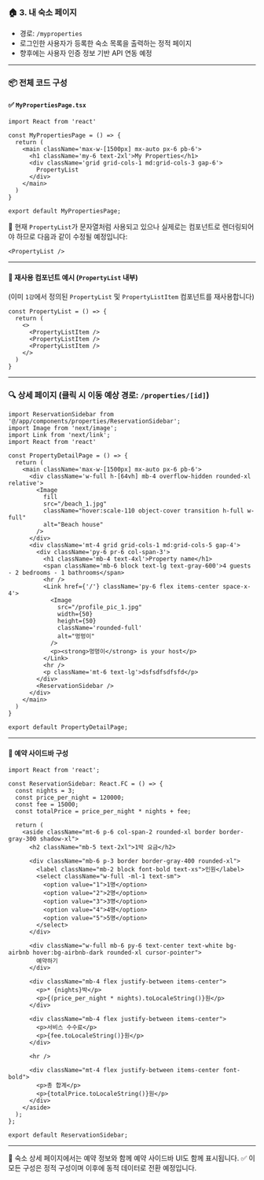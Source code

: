 ### 🏠 3. 내 숙소 페이지

- 경로: `/myproperties`
- 로그인한 사용자가 등록한 숙소 목록을 출력하는 정적 페이지
- 향후에는 사용자 인증 정보 기반 API 연동 예정

---

### 📦 전체 코드 구성

#### ✅ `MyPropertiesPage.tsx`

```tsx
import React from 'react'

const MyPropertiesPage = () => {
  return (
    <main className='max-w-[1500px] mx-auto px-6 pb-6'>
      <h1 className='my-6 text-2xl'>My Properties</h1>
      <div className='grid grid-cols-1 md:grid-cols-3 gap-6'>
        PropertyList
      </div>
    </main>
  )
}

export default MyPropertiesPage;
```

📌 현재 `PropertyList`가 문자열처럼 사용되고 있으나 실제로는 컴포넌트로 렌더링되어야 하므로 다음과 같이 수정될 예정입니다:

```tsx
<PropertyList />
```

---

#### 🔁 재사용 컴포넌트 예시 (`PropertyList` 내부)

(이미 `1강`에서 정의된 `PropertyList` 및 `PropertyListItem` 컴포넌트를 재사용합니다)

```tsx
const PropertyList = () => {
  return (
    <>
      <PropertyListItem />
      <PropertyListItem />
      <PropertyListItem />
    </>
  )
}
```

---

### 🔍 상세 페이지 (클릭 시 이동 예상 경로: `/properties/[id]`)

```tsx
import ReservationSidebar from '@/app/components/properties/ReservationSidebar';
import Image from 'next/image';
import Link from 'next/link';
import React from 'react'

const PropertyDetailPage = () => {
  return (
    <main className='max-w-[1500px] mx-auto px-6 pb-6'>
      <div className='w-full h-[64vh] mb-4 overflow-hidden rounded-xl relative'>
        <Image
          fill
          src="/beach_1.jpg"
          className="hover:scale-110 object-cover transition h-full w-full"
          alt="Beach house"
        />
      </div>
      <div className='mt-4 grid grid-cols-1 md:grid-cols-5 gap-4'>
        <div className='py-6 pr-6 col-span-3'>
          <h1 className='mb-4 text-4xl'>Property name</h1>
          <span className='mb-6 block text-lg text-gray-600'>4 guests - 2 bedrooms - 1 bathrooms</span>
          <hr />
          <Link href={'/'} className='py-6 flex items-center space-x-4'>
            <Image
              src="/profile_pic_1.jpg"
              width={50}
              height={50}
              className='rounded-full'
              alt="멍멍이"
            />
            <p><strong>멍멍이</strong> is your host</p>
          </Link>
          <hr />
          <p className='mt-6 text-lg'>dsfsdfsdfsfd</p>
        </div>
        <ReservationSidebar />
      </div>
    </main>
  )
}

export default PropertyDetailPage;
```

---

#### 📌 예약 사이드바 구성

```tsx
import React from 'react';

const ReservationSidebar: React.FC = () => {
  const nights = 3;
  const price_per_night = 120000;
  const fee = 15000;
  const totalPrice = price_per_night * nights + fee;

  return (
    <aside className="mt-6 p-6 col-span-2 rounded-xl border border-gray-300 shadow-xl">
      <h2 className="mb-5 text-2xl">1박 요금</h2>

      <div className="mb-6 p-3 border border-gray-400 rounded-xl">
        <label className="mb-2 block font-bold text-xs">인원</label>
        <select className="w-full -ml-1 text-sm">
          <option value="1">1명</option>
          <option value="2">2명</option>
          <option value="3">3명</option>
          <option value="4">4명</option>
          <option value="5">5명</option>
        </select>
      </div>

      <div className="w-full mb-6 py-6 text-center text-white bg-airbnb hover:bg-airbnb-dark rounded-xl cursor-pointer">
        예약하기
      </div>

      <div className="mb-4 flex justify-between items-center">
        <p>* {nights}박</p>
        <p>{(price_per_night * nights).toLocaleString()}원</p>
      </div>

      <div className="mb-4 flex justify-between items-center">
        <p>서비스 수수료</p>
        <p>{fee.toLocaleString()}원</p>
      </div>

      <hr />

      <div className="mt-4 flex justify-between items-center font-bold">
        <p>총 합계</p>
        <p>{totalPrice.toLocaleString()}원</p>
      </div>
    </aside>
  );
};

export default ReservationSidebar;
```

---

📌 숙소 상세 페이지에서는 예약 정보와 함께 예약 사이드바 UI도 함께 표시됩니다. ✅ 이 모든 구성은 정적 구성이며 이후에 동적 데이터로 전환 예정입니다.

